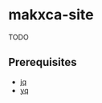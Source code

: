 # makxca-site

TODO

## Prerequisites

- [jq](https://jqlang.org/manual/)
- [yq](https://linuxcommandlibrary.com/man/yq)


